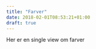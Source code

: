 ```yaml
---
title: "Farver"
date: 2018-02-01T08:53:21+01:00
draft: true
---
```


Her er en single view om farver